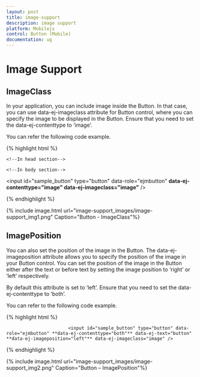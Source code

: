 ```yaml
---
layout: post
title: image-support
description: image support
platform: Mobilejs
control: Button (Mobile)
documentation: ug
---
```


# Image Support

## ImageClass

In your application, you can include image inside the Button. In that case, you can use data-ej-imageclass attribute for Button control, where you can specify the image to be displayed in the Button. Ensure that you need to set the data-ej-contenttype to ‘image’. 

You can refer the following code example.

{% highlight html %}


    <!--In head section-->
<style>
     .image {
            background-image: url("silverlight.jpg");
        }
</style>

    <!--In body section-->
 <input id="sample_button" type="button" data-role="ejmbutton" **data-ej-contenttype="image" data-ej-imageclass="image"** />



{% endhighlight %}



{% include image.html url="image-support_images/image-support_img1.png" Caption="Button - ImageClass"%}

## ImagePosition

You can also set the position of the image in the Button. The data-ej-imageposition attribute allows you to specify the position of the image in your Button control. You can set the position of the image in the Button either after the text or before text by setting the image position to ‘right’ or ‘left’ respectively.

By default this attribute is set to ‘left’. Ensure that you need to set the data-ej-contenttype to ‘both’.

You can refer to the following code example.

{% highlight html %}


<!--Set the imagePosition-->
                           <input id="sample_button" type="button" data-role="ejmbutton" **data-ej-contenttype="both"** data-ej-text="button" **data-ej-imageposition="left"** data-ej-imageclass="image" />



{% endhighlight %}



{% include image.html url="image-support_images/image-support_img2.png" Caption="Button – ImagePosition"%}

